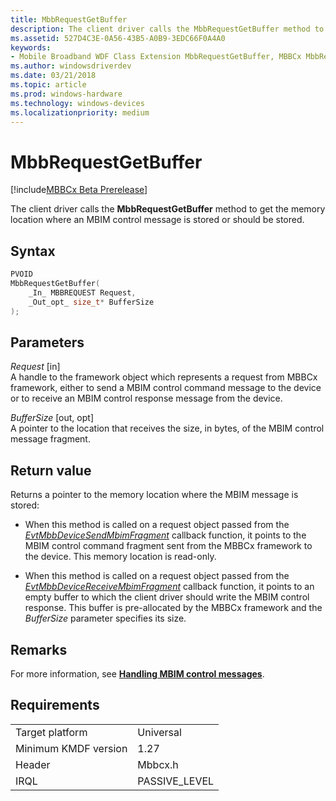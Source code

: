 ```yaml
---
title: MbbRequestGetBuffer
description: The client driver calls the MbbRequestGetBuffer method to get the memory location where an MBIM control message is stored or should be stored.
ms.assetid: 527D4C3E-0A56-43B5-A0B9-3EDC66F0A4A0
keywords:
- Mobile Broadband WDF Class Extension MbbRequestGetBuffer, MBBCx MbbRequestGetBuffer
ms.author: windowsdriverdev
ms.date: 03/21/2018
ms.topic: article
ms.prod: windows-hardware
ms.technology: windows-devices
ms.localizationpriority: medium
---
```


# MbbRequestGetBuffer

[!include[MBBCx Beta Prerelease](../mbbcx-beta-prerelease.md)]

The client driver calls the **MbbRequestGetBuffer** method to get the memory location where an MBIM control message is stored or should be stored.

## Syntax

```C++
PVOID
MbbRequestGetBuffer(
    _In_ MBBREQUEST Request,
    _Out_opt_ size_t* BufferSize
);
```

## Parameters

*Request* [in]  
A handle to the framework object which represents a request from MBBCx framework, either to send a MBIM control command message to the device or to receive an MBIM control response message from the device.

*BufferSize* [out, opt]  
A pointer to the location that receives the size, in bytes, of the MBIM control message fragment.

## Return value

Returns a pointer to the memory location where the MBIM message is stored:

- When this method is called on a request object passed from the [*EvtMbbDeviceSendMbimFragment*](evt-mbb-device-send-mbim-fragment.md) callback function, it points to the MBIM control command fragment sent from the MBBCx framework to the device. This memory location is read-only.

- When this method is called on a request object passed from the [*EvtMbbDeviceReceiveMbimFragment*](evt-mbb-device-receive-mbim-fragment.md) callback function, it points to an empty buffer to which the client driver should write the MBIM control response. This buffer is pre-allocated by the MBBCx framework and the *BufferSize* parameter specifies its size.

## Remarks

For more information, see [**Handling MBIM control messages**](writing-an-mbbcx-client-driver.md#handling-mbim-control-messages).

## Requirements

|     |     |
| --- | --- |
| Target platform | Universal |
| Minimum KMDF version | 1.27 |
| Header | Mbbcx.h |
| IRQL | PASSIVE_LEVEL |
